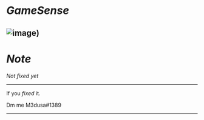 # *GameSense*
![image](https://user-images.githubusercontent.com/69080903/143668093-7758cb65-d02c-42c6-87eb-fd17f53a65b0.png))
-----------------------------------------
# *Note*

*Not fixed yet*

-----------------------------------------

If you *fixed* it.

Dm me M3dusa#1389

-----------------------------------------
